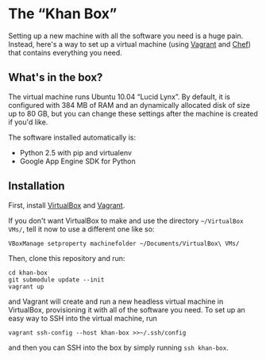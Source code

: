 # The “Khan Box”

Setting up a new machine with all the software you need is a huge pain. Instead, here's a way to set up a virtual machine (using [Vagrant](http://vagrantup.com/) and [Chef](http://www.opscode.com/chef/)) that contains everything you need.

## What's in the box?

The virtual machine runs Ubuntu 10.04 “Lucid Lynx”. By default, it is configured with 384 MB of RAM and an dynamically allocated disk of size up to 80 GB, but you can change these settings after the machine is created if you'd like.

The software installed automatically is:

* Python 2.5 with pip and virtualenv
* Google App Engine SDK for Python

## Installation

First, install [VirtualBox](http://www.virtualbox.org/) and [Vagrant](http://vagrantup.com/).

If you don't want VirtualBox to make and use the directory `~/VirtualBox VMs/`, tell it now to use a different one like so:

    VBoxManage setproperty machinefolder ~/Documents/VirtualBox\ VMs/

Then, clone this repository and run:

    cd khan-box
    git submodule update --init
    vagrant up

and Vagrant will create and run a new headless virtual machine in VirtualBox, provisioning it with all of the software you need. To set up an easy way to SSH into the virtual machine, run

    vagrant ssh-config --host khan-box >>~/.ssh/config

and then you can SSH into the box by simply running `ssh khan-box`.
